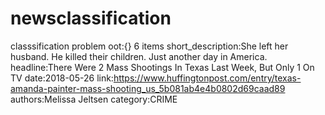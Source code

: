 # newsclassification
classsification problem
oot:{} 6 items
short_description:She left her husband. He killed their children. Just another day in America.
headline:There Were 2 Mass Shootings In Texas Last Week, But Only 1 On TV
date:2018-05-26
link:https://www.huffingtonpost.com/entry/texas-amanda-painter-mass-shooting_us_5b081ab4e4b0802d69caad89
authors:Melissa Jeltsen
category:CRIME
